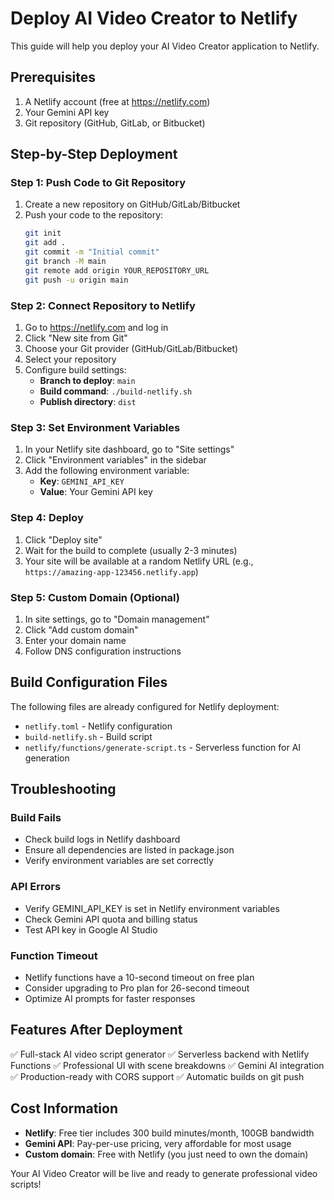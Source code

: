 # Deploy AI Video Creator to Netlify

This guide will help you deploy your AI Video Creator application to Netlify.

## Prerequisites

1. A Netlify account (free at https://netlify.com)
2. Your Gemini API key
3. Git repository (GitHub, GitLab, or Bitbucket)

## Step-by-Step Deployment

### Step 1: Push Code to Git Repository

1. Create a new repository on GitHub/GitLab/Bitbucket
2. Push your code to the repository:
   ```bash
   git init
   git add .
   git commit -m "Initial commit"
   git branch -M main
   git remote add origin YOUR_REPOSITORY_URL
   git push -u origin main
   ```

### Step 2: Connect Repository to Netlify

1. Go to https://netlify.com and log in
2. Click "New site from Git"
3. Choose your Git provider (GitHub/GitLab/Bitbucket)
4. Select your repository
5. Configure build settings:
   - **Branch to deploy**: `main`
   - **Build command**: `./build-netlify.sh`
   - **Publish directory**: `dist`

### Step 3: Set Environment Variables

1. In your Netlify site dashboard, go to "Site settings"
2. Click "Environment variables" in the sidebar
3. Add the following environment variable:
   - **Key**: `GEMINI_API_KEY`
   - **Value**: Your Gemini API key

### Step 4: Deploy

1. Click "Deploy site"
2. Wait for the build to complete (usually 2-3 minutes)
3. Your site will be available at a random Netlify URL (e.g., `https://amazing-app-123456.netlify.app`)

### Step 5: Custom Domain (Optional)

1. In site settings, go to "Domain management"
2. Click "Add custom domain"
3. Enter your domain name
4. Follow DNS configuration instructions

## Build Configuration Files

The following files are already configured for Netlify deployment:

- `netlify.toml` - Netlify configuration
- `build-netlify.sh` - Build script
- `netlify/functions/generate-script.ts` - Serverless function for AI generation

## Troubleshooting

### Build Fails
- Check build logs in Netlify dashboard
- Ensure all dependencies are listed in package.json
- Verify environment variables are set correctly

### API Errors
- Verify GEMINI_API_KEY is set in Netlify environment variables
- Check Gemini API quota and billing status
- Test API key in Google AI Studio

### Function Timeout
- Netlify functions have a 10-second timeout on free plan
- Consider upgrading to Pro plan for 26-second timeout
- Optimize AI prompts for faster responses

## Features After Deployment

✅ Full-stack AI video script generator
✅ Serverless backend with Netlify Functions
✅ Professional UI with scene breakdowns
✅ Gemini AI integration
✅ Production-ready with CORS support
✅ Automatic builds on git push

## Cost Information

- **Netlify**: Free tier includes 300 build minutes/month, 100GB bandwidth
- **Gemini API**: Pay-per-use pricing, very affordable for most usage
- **Custom domain**: Free with Netlify (you just need to own the domain)

Your AI Video Creator will be live and ready to generate professional video scripts!